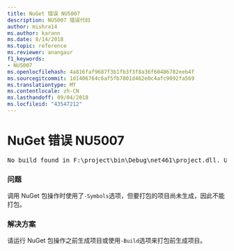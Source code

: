 ```yaml
---
title: NuGet 错误 NU5007
description: NU5007 错误代码
author: mishra14
ms.author: karann
ms.date: 8/14/2018
ms.topic: reference
ms.reviewer: anangaur
f1_keywords:
- NU5007
ms.openlocfilehash: 4a816faf9687f3b1fb3f3f8a36f60486782eeb4f
ms.sourcegitcommit: 1d1406764c6af5fb7801d462e0c4afc9092fa569
ms.translationtype: MT
ms.contentlocale: zh-CN
ms.lasthandoff: 09/04/2018
ms.locfileid: "43547212"
---
```

# <a name="nuget-error-nu5007"></a>NuGet 错误 NU5007
<pre>No build found in F:\project\bin\Debug\net461\project.dll. Use the -Build option or build the project.</pre>

### <a name="issue"></a>问题

调用 NuGet 包操作时使用了`-Symbols`选项，但要打包的项目尚未生成，因此不能打包。


### <a name="solution"></a>解决方案

请运行 NuGet 包操作之前生成项目或使用`-Build`选项来打包前生成项目。


